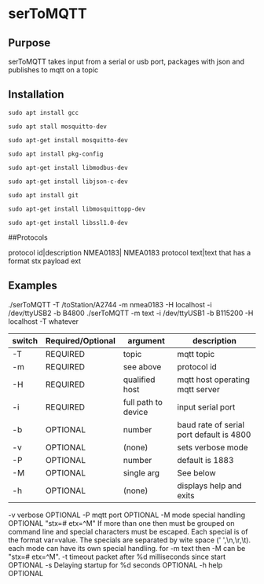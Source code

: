 # serToMQTT

## Purpose
serToMQTT takes input from a serial or usb port,  packages with json and
publishes to mqtt on a topic

## Installation


`sudo apt install gcc`

`sudo apt stall mosquitto-dev`

`sudo apt-get install mosquitto-dev`

`sudo apt install pkg-config`

`sudo apt-get install libmodbus-dev`

`sudo apt-get install libjson-c-dev`

`sudo apt install git`

`sudo apt-get install libmosquittopp-dev`

`sudo apt-get install libssl1.0-dev`


##Protocols

protocol id|description
NMEA0183| NMEA0183 protocol
text|text that has a format stx payload ext

## Examples 

./serToMQTT -T /toStation/A2744 -m nmea0183 -H localhost -i /dev/ttyUSB2 -b B4800
./serToMQTT -m text -i /dev/ttyUSB1 -b B115200 -H localhost -T whatever

switch|Required/Optional|argument|description
---|---|---|---
-T|REQUIRED|topic|mqtt topic
-m|REQUIRED|see above|protocol id 
-H|REQUIRED|qualified host|mqtt host operating mqtt server
-i|REQUIRED|full path to device|input serial port
-b|OPTIONAL|number|baud rate of serial port default is 4800
-v|OPTIONAL|(none)|sets verbose mode
-P|OPTIONAL|number|default is 1883
-M|OPTIONAL|single arg|See below
-h|OPTIONAL|(none)|displays help and exits


-v	verbose  OPTIONAL
-P	mqtt port   OPTIONAL
-M	mode special handling  OPTIONAL "stx=# etx=^M"   If more than one then must be grouped on
        command line and special characters must be escaped.   Each special is of the format
        var=value.  The specials are separated by wite space (' ',\n,\r,\t).   each mode
	can have its own special handling.  for -m text then -M can be "stx=# etx=^M".
-t	timeout packet after %d milliseconds since start  OPTIONAL
-s	Delaying startup for %d seconds OPTIONAL
-h	help OPTIONAL


